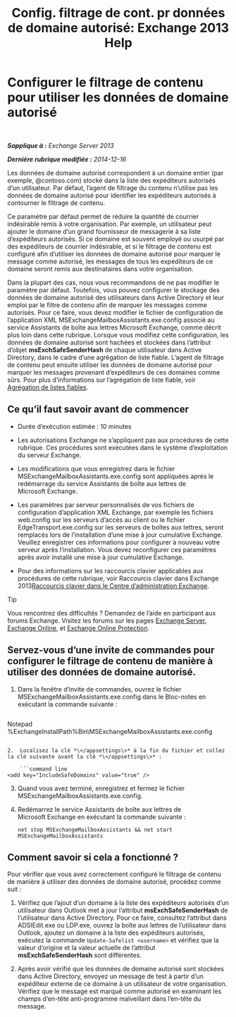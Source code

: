 ﻿---
title: 'Config. filtrage de cont. pr données de domaine autorisé: Exchange 2013 Help'
TOCTitle: Configurer le filtrage de contenu pour utiliser les données de domaine autorisé
ms:assetid: 1ee2b663-b4f3-4fef-8954-986f2d820924
ms:mtpsurl: https://technet.microsoft.com/fr-fr/library/Dn467930(v=EXCHG.150)
ms:contentKeyID: 59634335
ms.date: 05/23/2018
mtps_version: v=EXCHG.150
ms.translationtype: MT
---

# Configurer le filtrage de contenu pour utiliser les données de domaine autorisé

 

_**Sapplique à :** Exchange Server 2013_

_**Dernière rubrique modifiée :** 2014-12-16_

Les données de domaine autorisé correspondent à un domaine entier (par exemple, @contoso.com) stocké dans la liste des expéditeurs autorisés d’un utilisateur. Par défaut, l’agent de filtrage du contenu n’utilise pas les données de domaine autorisé pour identifier les expéditeurs autorisés à contourner le filtrage de contenu.

Ce paramètre par défaut permet de réduire la quantité de courrier indésirable remis à votre organisation. Par exemple, un utilisateur peut ajouter le domaine d’un grand fournisseur de messagerie à sa liste d’expéditeurs autorisés. Si ce domaine est souvent employé ou usurpé par des expéditeurs de courrier indésirable, et si le filtrage de contenu est configuré afin d’utiliser les données de domaine autorisé pour marquer le message comme autorisé, les messages de tous les expéditeurs de ce domaine seront remis aux destinataires dans votre organisation.

Dans la plupart des cas, nous vous recommandons de ne pas modifier le paramètre par défaut. Toutefois, vous pouvez configurer le stockage des données de domaine autorisé des utilisateurs dans Active Directory et leur emploi par le filtre de contenu afin de marquer les messages comme autorisés. Pour ce faire, vous devez modifier le fichier de configuration de l’application XML MSExchangeMailboxAssistants.exe.config associé au service Assistants de boîte aux lettres Microsoft Exchange, comme décrit plus loin dans cette rubrique. Lorsque vous modifiez cette configuration, les données de domaine autorisé sont hachées et stockées dans l’attribut d’objet **msExchSafeSenderHash** de chaque utilisateur dans Active Directory, dans le cadre d’une agrégation de liste fiable. L’agent de filtrage de contenu peut ensuite utiliser les données de domaine autorisé pour marquer les messages provenant d’expéditeurs de ces domaines comme sûrs. Pour plus d’informations sur l’agrégation de liste fiable, voir [Agrégation de listes fiables](safelist-aggregation-exchange-2013-help.md).

## Ce qu’il faut savoir avant de commencer

  - Durée d’exécution estimée : 10 minutes

  - Les autorisations Exchange ne s’appliquent pas aux procédures de cette rubrique. Ces procédures sont exécutées dans le système d’exploitation du serveur Exchange.

  - Les modifications que vous enregistrez dans le fichier MSExchangeMailboxAssistants.exe.config sont appliquées après le redémarrage du service Assistants de boîte aux lettres de Microsoft Exchange.

  - Les paramètres par serveur personnalisés de vos fichiers de configuration d’application XML Exchange, par exemple les fichiers web.config sur les serveurs d’accès au client ou le fichier EdgeTransport.exe.config sur les serveurs de boîtes aux lettres, seront remplacés lors de l’installation d’une mise à jour cumulative Exchange. Veuillez enregistrer ces informations pour configurer à nouveau votre serveur après l’installation. Vous devez reconfigurer ces paramètres après avoir installé une mise à jour cumulative Exchange.

  - Pour des informations sur les raccourcis clavier applicables aux procédures de cette rubrique, voir Raccourcis clavier dans Exchange 2013[Raccourcis clavier dans le Centre d’administration Exchange](keyboard-shortcuts-in-the-exchange-admin-center-exchange-online-protection-help.md).

> [!TIP]
> Vous rencontrez des difficultés ? Demandez de l’aide en participant aux forums Exchange. Visitez les forums sur les pages <a href="https://go.microsoft.com/fwlink/p/?linkid=60612">Exchange Server</a>, <a href="https://go.microsoft.com/fwlink/p/?linkid=267542">Exchange Online</a>, et <a href="https://go.microsoft.com/fwlink/p/?linkid=285351">Exchange Online Protection</a>.


## Servez-vous d’une invite de commandes pour configurer le filtrage de contenu de manière à utiliser des données de domaine autorisé.

1.  Dans la fenêtre d’invite de commandes, ouvrez le fichier MSExchangeMailboxAssistants.exe.config dans le Bloc-notes en exécutant la commande suivante :
    
    ```powershell
Notepad %ExchangeInstallPath%Bin\MSExchangeMailboxAssistants.exe.config
```

2.  Localisez la clé *\</appsettings\>* à la fin du fichier et collez la clé suivante avant la clé *\</appsettings\>* :
    
    ```command line
<add key="IncludeSafeDomains" value="true" />
```

3.  Quand vous avez terminé, enregistrez et fermez le fichier MSExchangeMailboxAssistants.exe.config.

4.  Redémarrez le service Assistants de boîte aux lettres de Microsoft Exchange en exécutant la commande suivante :
    
        net stop MSExchangeMailboxAssistants && net start MSExchangeMailboxAssistants

## Comment savoir si cela a fonctionné ?

Pour vérifier que vous avez correctement configuré le filtrage de contenu de manière à utiliser des données de domaine autorisé, procédez comme suit :

1.  Vérifiez que l’ajout d’un domaine à la liste des expéditeurs autorisés d’un utilisateur dans Outlook met à jour l’attribut **msExchSafeSenderHash** de l’utilisateur dans Active Directory. Pour ce faire, consultez l’attribut dans ADSIEdit.exe ou LDP.exe, ouvrez la boîte aux lettres de l’utilisateur dans Outlook, ajoutez un domaine à la liste des expéditeurs autorisés, exécutez la commande `Update-Safelist <username>` et vérifiez que la valeur d’origine et la valeur actuelle de l’attribut **msExchSafeSenderHash** sont différentes.

2.  Après avoir vérifié que les données de domaine autorisé sont stockées dans Active Directory, envoyez un message de test à partir d’un expéditeur externe de ce domaine à un utilisateur de votre organisation. Vérifiez que le message est marqué comme autorisé en examinant les champs d’en-tête anti-programme malveillant dans l’en-tête du message.

